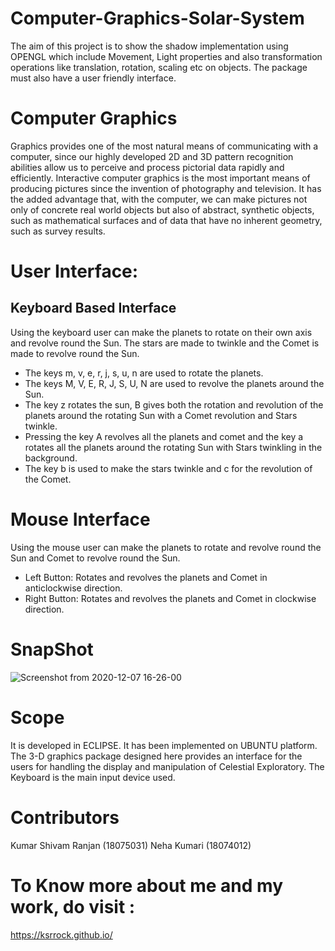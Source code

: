 # Computer-Graphics-Solar-System
The aim of this project is to show the shadow implementation using OPENGL which
include Movement, Light properties and also transformation operations like translation, rotation,
scaling etc on objects. The package must also have a user friendly interface.

# Computer Graphics
Graphics provides one of the most natural means of communicating with a computer,
since our highly developed 2D and 3D pattern recognition abilities allow us to perceive and
process pictorial data rapidly and efficiently. Interactive computer graphics is the most important
means of producing pictures since the invention of photography and television. It has the added
advantage that, with the computer, we can make pictures not only of concrete real world objects
but also of abstract, synthetic objects, such as mathematical surfaces and of data that have no
inherent geometry, such as survey results.

# User Interface:
## Keyboard Based Interface
Using the keyboard user can make the planets to rotate on their own axis and revolve
round the Sun. The stars are made to twinkle and the Comet is made to revolve round the Sun.
* The keys m, v, e, r, j, s, u, n are used to rotate the planets.
* The keys M, V, E, R, J, S, U, N are used to revolve the planets around the Sun.
* The key z rotates the sun, B gives both the rotation and revolution of the planets around the
rotating Sun with a Comet revolution and Stars twinkle.
* Pressing the key A revolves all the planets and comet and the key a rotates all the planets
around the rotating Sun with Stars twinkling in the background.
* The key b is used to make the stars twinkle and c for the revolution of the Comet.

# Mouse Interface
Using the mouse user can make the planets to rotate and revolve round the Sun and
Comet to revolve round the Sun.
* Left Button: Rotates and revolves the planets and Comet in anticlockwise direction.
* Right Button: Rotates and revolves the planets and Comet in clockwise direction.

# SnapShot
![Screenshot from 2020-12-07 16-26-00](https://user-images.githubusercontent.com/42781233/101347834-ac3cd700-38b0-11eb-8217-fcbf4cb03a07.png)
# Scope
It is developed in ECLIPSE. It has been implemented on UBUNTU platform. The
3-D graphics package designed here provides an interface for the users for handling the display
and manipulation of Celestial Exploratory. The Keyboard is the main input device used.

# Contributors
Kumar Shivam Ranjan (18075031)
Neha Kumari (18074012)

# To Know more about me and my work, do visit :
https://ksrrock.github.io/

